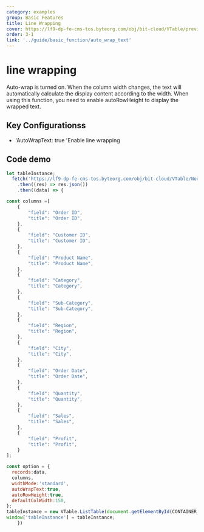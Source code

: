 ```yaml
---
category: examples
group: Basic Features
title: Line Wrapping
cover: https://lf9-dp-fe-cms-tos.byteorg.com/obj/bit-cloud/VTable/preview/auto-wrap-text.gif
order: 3-1
link: '../guide/basic_function/auto_wrap_text'
---
```


# line wrapping

Auto-wrap is turned on. When the column width changes, the text will automatically calculate the display content according to the width. When using this function, you need to enable autoRowHeight to display the wrapped text.

## Key Configurationss

*   'AutoWrapText: true 'Enable line wrapping

## Code demo

```javascript livedemo template=vtable
let tableInstance;
  fetch('https://lf9-dp-fe-cms-tos.byteorg.com/obj/bit-cloud/VTable/North_American_Superstore_data.json')
    .then((res) => res.json())
    .then((data) => {

const columns =[
    {
        "field": "Order ID",
        "title": "Order ID",
    },
    {
        "field": "Customer ID",
        "title": "Customer ID",
    },
    {
        "field": "Product Name",
        "title": "Product Name",
    },
    {
        "field": "Category",
        "title": "Category",
    },
    {
        "field": "Sub-Category",
        "title": "Sub-Category",
    },
    {
        "field": "Region",
        "title": "Region",
    },
    {
        "field": "City",
        "title": "City",
    },
    {
        "field": "Order Date",
        "title": "Order Date",
    },
    {
        "field": "Quantity",
        "title": "Quantity",
    },
    {
        "field": "Sales",
        "title": "Sales",
    },
    {
        "field": "Profit",
        "title": "Profit",
    }
];

const option = {
  records:data,
  columns,
  widthMode:'standard',
  autoWrapText:true,
  autoRowHeight:true,
  defaultColWidth:150,
};
tableInstance = new VTable.ListTable(document.getElementById(CONTAINER_ID), option);
window['tableInstance'] = tableInstance;
    })
```